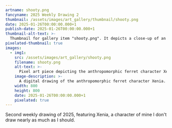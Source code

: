 ```yaml
---
artname: shooty.png
fancyname: 2025 Weekly Drawing 2
thumbnail: /assets/images/art_gallery/thumbnail/shooty.png
date: 2025-01-26T00:00:00.000+1
publish-date: 2025-01-26T00:00:00.000+1
thumbnail-alt-text: >-
  Thumbnail for gallery item "shooty.png". It depicts a close-up of an anthropomorphic ferret character.
pixelated-thumbnail: true
images:
  - img1:
    src: /assets/images/art_gallery/shooty.png
    filename: shooty.png
    alt-text: >-
      Pixel art piece depicting the anthropomorphic ferret character Xenia.
    image-description: >-
      A digital drawing of the anthropomorphic ferret character Xenia. She has beige and tan fur, and brown hair on her head. She is wearing a red jacket with a yellow vest under, and dark brown trousers with an orange belt. She has blue glasses on her face. She is holding a simplistic handgun above her head with both hands; a muzzle flash and a trail of smoke show she has fired a bullet in front of her. Her head is turned to her side and she is looking in the direction of fire.
    width: 800
    height: 800
    date: 2025-01-26T00:00:00.000+1
    pixelated: true
---
```

<p>
	Second weekly drawing of 2025, featuring Xenia, a character of mine I don't draw nearly as much as I should.
</p>
